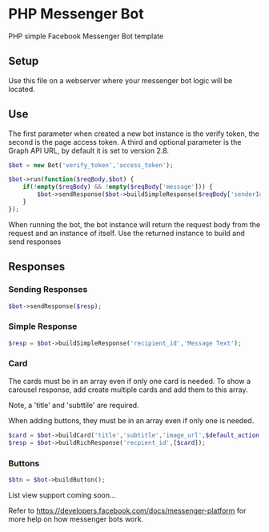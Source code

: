 # PHP Messenger Bot
PHP simple Facebook Messenger Bot template


## Setup

Use this file on a webserver where your messenger bot logic will be located.  

## Use

The first parameter when created a new bot instance is the verify token, the second is the page access token.  A third and optional parameter is the Graph API URL, by default it is set to version 2.8.  

```php
$bot = new Bot('verify_token','access_token');

$bot->run(function($reqBody,$bot) {
	if(!empty($reqBody) && !empty($reqBody['message'])) {
		$bot->sendResponse($bot->buildSimpleResponse($reqBody['senderId'],'mesage text');
	}
});
```

When running the bot, the bot instance will return the request body from the request and an instance of itself.  Use the returned instance to build and send responses

## Responses

### Sending Responses

```php
$bot->sendResponse($resp);
```

### Simple Response

```php
$resp = $bot->buildSimpleResponse('recipient_id','Message Text');
```

### Card

The cards must be in an array even if only one card is needed.  To show a carousel response, add create multiple cards and add them to this array.

Note, a 'title' and 'subttile' are required.

When adding buttons, they must be in an array even if only one is needed.

```php
$card = $bot->buildCard('title','subtitle','image_url',$default_action,$buttons);
$resp = $bot->buildRichResponse('recpient_id',[$card]);
```

### Buttons

```php
$btn = $bot->buildButton();

```

List view support coming soon...

Refer to https://developers.facebook.com/docs/messenger-platform for more help on how messenger bots work.  

